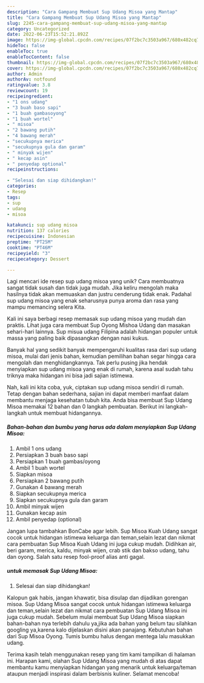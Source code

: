 ```yaml
---
description: "Cara Gampang Membuat Sup Udang Misoa yang Mantap"
title: "Cara Gampang Membuat Sup Udang Misoa yang Mantap"
slug: 2245-cara-gampang-membuat-sup-udang-misoa-yang-mantap
category: Uncategorized
date: 2022-06-23T15:52:21.892Z
image: https://img-global.cpcdn.com/recipes/07f2bc7c3503a967/680x482cq70/sup-udang-misoa-foto-resep-utama.jpg
hideToc: false
enableToc: true
enableTocContent: false
thumbnail: https://img-global.cpcdn.com/recipes/07f2bc7c3503a967/680x482cq70/sup-udang-misoa-foto-resep-utama.jpg
cover: https://img-global.cpcdn.com/recipes/07f2bc7c3503a967/680x482cq70/sup-udang-misoa-foto-resep-utama.jpg
author: Admin
authorAv: notfound
ratingvalue: 3.8
reviewcount: 19
recipeingredient:
- "1 ons udang"
- "3 buah baso sapi"
- "1 buah gambasoyong"
- "1 buah wortel"
- " misoa"
- "2 bawang putih"
- "4 bawang merah"
- "secukupnya merica"
- "secukupnya gula dan garam"
- " minyak wijen"
- " kecap asin"
- " penyedap optional"
recipeinstructions:

- "Selesai dan siap dihidangkan!"
categories:
- Resep
tags:
- sup
- udang
- misoa

katakunci: sup udang misoa 
nutrition: 137 calories
recipecuisine: Indonesian
preptime: "PT25M"
cooktime: "PT46M"
recipeyield: "3"
recipecategory: Dessert

---
```





Lagi mencari ide resep sup udang misoa yang unik? Cara membuatnya sangat tidak susah dan tidak juga mudah. Jika keliru mengolah maka hasilnya tidak akan memuaskan dan justru cenderung tidak enak. Padahal sup udang misoa yang enak seharusnya punya aroma dan rasa yang mampu memancing selera Kita.





Kali ini saya berbagi resep memasak sup udang misoa yang mudah dan praktis. Lihat juga cara membuat Sup Oyong Mishoa Udang dan masakan sehari-hari lainnya. Sup misua udang Filipina adalah hidangan populer untuk massa yang paling baik dipasangkan dengan nasi kukus.

Banyak hal yang sedikit banyak mempengaruhi kualitas rasa dari sup udang misoa, mulai dari jenis bahan, kemudian pemilihan bahan segar hingga cara mengolah dan menghidangkannya. Tak perlu pusing jika hendak menyiapkan sup udang misoa yang enak di rumah, karena asal sudah tahu triknya maka hidangan ini bisa jadi sajian istimewa.






Nah, kali ini kita coba, yuk, ciptakan sup udang misoa sendiri di rumah. Tetap dengan bahan sederhana, sajian ini dapat memberi manfaat dalam membantu menjaga kesehatan tubuh kita. Anda bisa membuat Sup Udang Misoa memakai 12 bahan dan 0 langkah pembuatan. Berikut ini langkah-langkah untuk membuat hidangannya.

<!--inarticleads1-->

##### Bahan-bahan dan bumbu yang harus ada dalam menyiapkan Sup Udang Misoa:

1. Ambil 1 ons udang
1. Persiapkan 3 buah baso sapi
1. Persiapkan 1 buah gambas/oyong
1. Ambil 1 buah wortel
1. Siapkan  misoa
1. Persiapkan 2 bawang putih
1. Gunakan 4 bawang merah
1. Siapkan secukupnya merica
1. Siapkan secukupnya gula dan garam
1. Ambil  minyak wijen
1. Gunakan  kecap asin
1. Ambil  penyedap (optional)


Jangan lupa tambahkan BonCabe agar lebih. Sup Misoa Kuah Udang sangat cocok untuk hidangan istimewa keluarga dan teman,selain lezat dan nikmat cara pembuatan Sup Misoa Kuah Udang ini juga cukup mudah. Didihkan air, beri garam, merica, kaldu, minyak wijen, crab stik dan bakso udang, tahu dan oyong. Salah satu resep fool-proof alias anti gagal. 

<!--inarticleads2-->

#####  untuk memasak Sup Udang Misoa:


1. Selesai dan siap dihidangkan!

Kalopun gak habis, jangan khawatir, bisa disulap dan dijadikan gorengan misoa. Sup Udang Misoa sangat cocok untuk hidangan istimewa keluarga dan teman,selain lezat dan nikmat cara pembuatan Sup Udang Misoa ini juga cukup mudah. Sebelum mulai membuat Sup Udang Misoa siapkan bahan-bahan nya terlebih dahulu ya,jika ada bahan yang belum tau silahkan googling ya,karena kalo dijelaskan disini akan panajang. Kebutuhan bahan dari Sup Misoa Oyong. Tumis bumbu halus dengan mentega lalu masukkan udang. 

Terima kasih telah menggunakan resep yang tim kami tampilkan di halaman ini. Harapan kami, olahan Sup Udang Misoa yang mudah di atas dapat membantu kamu menyiapkan hidangan yang menarik untuk keluarga/teman ataupun menjadi inspirasi dalam berbisnis kuliner. Selamat mencoba!
